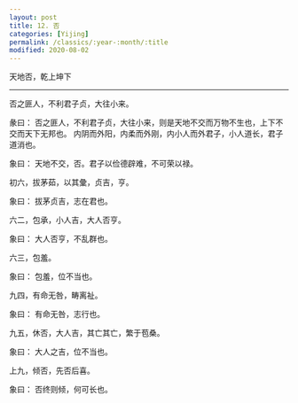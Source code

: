 ```yaml
---
layout: post
title: 12. 否
categories: [Yijing]
permalink: /classics/:year-:month/:title
modified: 2020-08-02
---
```


天地否，乾上坤下

---

否之匪人，不利君子贞，大往小来。

彖曰： 否之匪人，不利君子贞，大往小来，则是天地不交而万物不生也，上下不交而天下无邦也。
内阴而外阳，内柔而外刚，内小人而外君子，小人道长，君子道消也。

象曰： 天地不交，否。君子以俭德辟难，不可荣以禄。

初六，拔茅茹，以其彙，贞吉，亨。

象曰： 拔茅贞吉，志在君也。

六二，包承，小人吉，大人否亨。

象曰： 大人否亨，不乱群也。

六三，包羞。

象曰： 包羞，位不当也。

九四，有命无咎，畴离祉。

象曰： 有命无咎，志行也。

九五，休否，大人吉，其亡其亡，繁于苞桑。

象曰： 大人之吉，位不当也。

上九，倾否，先否后喜。

象曰： 否终则倾，何可长也。
